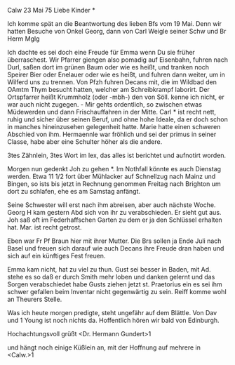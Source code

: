  Calw 23 Mai 75
Liebe Kinder <Fried>*

Ich komme spät an die Beantwortung des lieben Bfs vom 19 Mai. Denn wir hatten Besuche von Onkel Georg, dann von Carl Weigle seiner Schw und Br Herm Mglg

Ich dachte es sei doch eine Freude für Emma wenn Du sie früher überraschest. Wir Pfarrer giengen also pomadig auf Eisenbahn, fuhren nach Durl, saßen dort im grünen Baum oder wie es heißt, und tranken noch Speirer Bier oder Enelauer oder wie es heißt, und fuhren dann weiter, um in Wilferd uns zu trennen. Von Pfzh fuhren Decans mit, die im Wildbad den OAmtm Thym besucht hatten, welcher am Schreibkrampf laborirt. Der Ortspfarrer heißt Krummholz (oder -mbh-) den von Söll. kenne ich nicht, er war auch nicht zugegen. - Mir gehts ordentlich, so zwischen etwas Müdewerden und dann Frischauffahren in der Mitte. Carl <Weigle>* ist recht nett, ruhig und sicher über seinen Beruf, und ohne hohe Ideale, da er doch schon in manches hineinzusehen gelegenheit hatte. Marie hatte einen schweren Abschied von ihm. Hermaennle war fröhlich und sei der primus in seiner Classe, habe aber eine Schulter höher als die andere.

3tes Zähnlein, 3tes Wort im lex, das alles ist berichtet und aufnotirt worden.

Morgen nun gedenkt Joh zu gehen <nach Engld>*. Im Nothfall könnte es auch Dienstag werden. Etwa 11 1/2 fort über Mühlacker auf Schnellzug nach Mainz und Bingen, so ists bis jetzt in Rechnung genommen Freitag nach Brighton um dort zu schlafen, ehe es am Samstag anfängt.

Seine Schwester will erst nach ihm abreisen, aber auch nächste <diese> Woche. Georg H kam gestern Abd sich von ihr zu verabschieden. Er sieht gut aus. Joh saß oft im Federhaffschen Garten zu dem er ja den Schlüssel erhalten hat. Mar. ist recht getrost.

Eben war Fr Pf Braun hier mit ihrer Mutter. Die Brs sollen ja Ende Juli nach Basel und freuen sich darauf wie auch Decans ihre Freude dran haben und sich auf ein künftiges Fest freuen.

Emma kam nicht, hat zu viel zu thun. Gust sei besser in Baden, mit Ad. stehe es so daß er durch Smith mehr loben und danken gelernt und das Sorgen verabschiedet habe Gusts ziehen jetzt st. Praetorius ein es sei ihm schwer gefallen beim Inventar nicht gegenwärtig zu sein. Reiff komme wohl an Theurers Stelle.

Was ich heute morgen predigte, steht ungefähr auf dem Blättle. Von Dav und <Herrn>1 Young ist noch nichts da. Hoffentlich hören wir bald von Edinburgh.

 Hochachtungsvoll grüßt <Dr. Hermann Gundert>1

und hängt noch einige Küßlein an, mit der Hoffnung auf mehrere in <Calw.>1 
